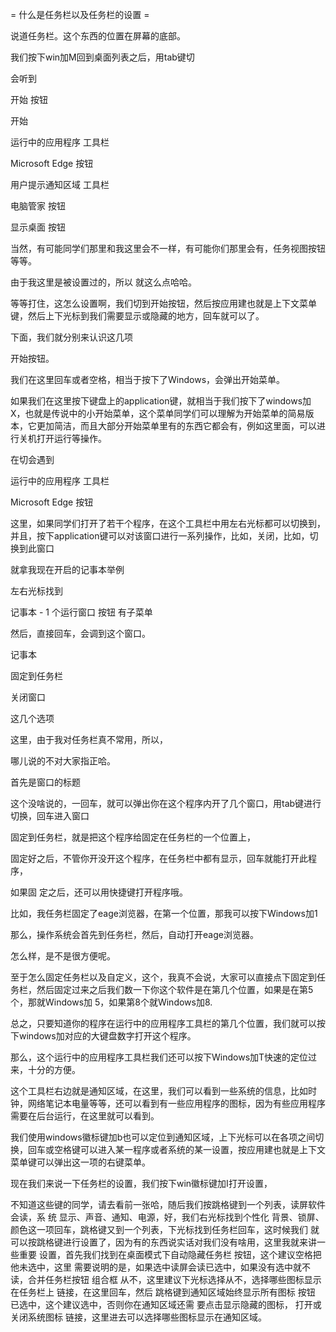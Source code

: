 = 什么是任务栏以及任务栏的设置 =

说道任务栏。这个东西的位置在屏幕的底部。 

我们按下win加M回到桌面列表之后，用tab键切 

会听到 

开始 按钮 

开始 

运行中的应用程序 工具栏 

Microsoft Edge 按钮 

用户提示通知区域 工具栏 

电脑管家 按钮 

显示桌面 按钮 

当然，有可能同学们那里和我这里会不一样，有可能你们那里会有，任务视图按钮等等。 

由于我这里是被设置过的，所以 就这么点哈哈。 

等等打住，这怎么设置啊，我们切到开始按钮，然后按应用建也就是上下文菜单键，然后上下光标到我们需要显示或隐藏的地方，回车就可以了。

下面，我们就分别来认识这几项 

开始按钮。 

我们在这里回车或者空格，相当于按下了Windows，会弹出开始菜单。 

如果我们在这里按下键盘上的application键，就相当于我们按下了windows加X，也就是传说中的小开始菜单，这个菜单同学们可以理解为开始菜单的简易版本，它更加简洁，而且大部分开始菜单里有的东西它都会有，例如这里面，可以进行关机打开运行等操作。 

在切会遇到 

运行中的应用程序 工具栏 

Microsoft Edge 按钮 

这里，如果同学们打开了若干个程序，在这个工具栏中用左右光标都可以切换到，并且，按下application键可以对该窗口进行一系列操作，比如，关闭，比如，切换到此窗口 

就拿我现在开启的记事本举例 

左右光标找到 

记事本 - 1 个运行窗口 按钮 有子菜单 

然后，直接回车，会调到这个窗口。 

记事本 

固定到任务栏 

关闭窗口 

这几个选项 

这里，由于我对任务栏真不常用，所以， 

哪儿说的不对大家指正哈。 

首先是窗口的标题 

这个没啥说的，一回车，就可以弹出你在这个程序内开了几个窗口，用tab键进行切换，回车进入窗口 

固定到任务栏，就是把这个程序给固定在任务栏的一个位置上， 

固定好之后，不管你开没开这个程序，在任务栏中都有显示，回车就能打开此程序， 

如果固   定之后，还可以用快捷键打开程序哦。 

比如，我任务栏固定了eage浏览器，在第一个位置，那我可以按下Windows加1 

那么，操作系统会首先到任务栏，然后，自动打开eage浏览器。 

怎么样，是不是很方便呢。 

至于怎么固定任务栏以及自定义，这个，我真不会说，大家可以直接点下固定到任务栏，然后固定过来之后我们数一下你这个软件是在第几个位置，如果是在第5个，那就Windows加 5，如果第8个就Windows加8. 

总之，只要知道你的程序在运行中的应用程序工具栏的第几个位置，我们就可以按下windows加对应的大键盘数字打开这个程序。 

那么，这个运行中的应用程序工具栏我们还可以按下Windows加T快速的定位过来，十分的方便。 

这个工具栏右边就是通知区域，在这里，我们可以看到一些系统的信息，比如时钟，网络笔记本电量等等，还可以看到有一些应用程序的图标，因为有些应用程序需要在后台运行，在这里就可以看到。

我们使用windows徽标键加b也可以定位到通知区域，上下光标可以在各项之间切换，回车或空格键可以进入某一程序或者系统的某一设置，按应用建也就是上下文菜单键可以弹出这一项的右键菜单。

现在我们来说一下任务栏的设置，我们按下win徽标键加I打开设置，

不知道这些键的同学，请去看前一张哈，随后我们按跳格键到一个列表，读屏软件会读，系
统
显示、声音、通知、电源，好，我们右光标找到个性化
背景、锁屏、颜色这一项回车，跳格键又到一个列表，下光标找到任务栏回车，这时候我们
就可以按跳格键进行设置了，因为有的东西说实话对我们没有啥用，这里我就来讲一些重要
设置，首先我们找到在桌面模式下自动隐藏任务栏 按钮，这个建议空格把他未选中，这里
需要说明的是，如果选中读屏会读已选中，如果没有选中就不读，合并任务栏按钮 组合框 
从不，这里建议下光标选择从不，选择哪些图标显示在任务栏上 链接，在这里回车，然后
跳格键到通知区域始终显示所有图标 按钮 已选中，这个建议选中，否则你在通知区域还需
要点击显示隐藏的图标，
打开或关闭系统图标 链接，这里进去可以选择哪些图标显示在通知区域。

